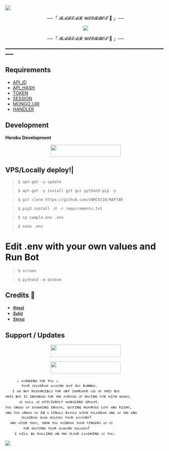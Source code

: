 <img src="https://user-images.githubusercontent.com/73097560/115834477-dbab4500-a447-11eb-908a-139a6edaec5c.gif">

<p align="center">──「 𝓡𝓐𝓕𝓣𝓐𝓡 𝓤𝓢𝓔𝓡𝓑𝓞𝓣 🍷 」──</p>

<p align="center">
     <img src="https://graph.org/file/0c88393320b519489e24d.jpg"
</p>

<p align="center">──「 𝓡𝓐𝓕𝓣𝓐𝓡 𝓤𝓢𝓔𝓡𝓑𝓞𝓣 🍷 」──</p>

━━━━━━━━━━━━━━━━━━━━━━━━━━━━━━━━━━━━━━━━━━━━━━━━━━━━━━━━━━━━━━

## Requirements 

- [API_ID](https://my.telegram.org)
- [API_HASH](https://my.telegram.org)
- [TOKEN](https://t.me/Botfather)
- [SESSION](https://t.me/Venom_String_robot)
- [MONGO_URI](https://mongodb.com)
- [HANDLER](https://t.me/Robotxupdates)


## Development 

**Heroku Development**

<p align="center"><a href="http://dashboard.heroku.com/new?template=https://github.com/VARC9210/RAFTAR"> <img src="https://www.herokucdn.com/deploy/button.svg" width="220" height="38.45"/></a></p>


## VPS/Locally deploy!|

>     $ apt-get -y update

>     $ apt-get -y install git gcc python3-pip -y

>     $ git clone https://github.com/VARC9210/RAFTAR

>     $ pip3 install -U -r requirements.txt

>     $ cp sample.env .env

>     $ nano .env


# Edit .env with your own values and Run Bot

>     $ screen

>     $ python3 -m botexe


## Credits 💖

- [𝕶𝖚𝖓𝖆𝖑](https://t.me/THE_TRIO_0009)
- [𝕾𝖆𝖍𝖎𝖑](https://t.me/THE_TRIO_0009)
- [𝕯𝖍𝖎𝖗𝖆𝖏](https://t.me/THE_TRIO_0009)

## Support / Updates

<p align="center"><a href="https://t.me/UNI_INDIA_0008"><img src="https://img.shields.io/badge/ᴛᴇʟᴇɢʀᴀᴍ-sᴜᴘᴘᴏʀᴛ-back?&style=for-the-badge&logo=telegram" width="220" height="38.45"></a></p>
<p align="center"><a href="https://t.me/DevilSupportChat"><img src="https://img.shields.io/badge/ᴛᴇʟᴇɢʀᴀᴍ-ᴜᴘᴅᴀᴛᴇs-back?&style=for-the-badge&logo=telegram" width="220" height="38.45"></a></p>


```console
     ⚠️ ᴡᴀʀɴɪɴɢ ꜰᴏʀ ʏᴏᴜ ⚠️
       ʏᴏᴜʀ ᴛᴇʟᴇɢʀᴀᴍ ᴀᴄᴄᴏᴜɴᴛ ᴍᴀʏ ɢᴇᴛ ʙᴀɴɴᴇᴅ.
   ɪ ᴀᴍ ɴᴏᴛ ʀᴇꜱᴘᴏɴꜱɪʙʟᴇ ꜰᴏʀ ᴀɴʏ ɪᴍᴘʀᴏᴘᴇʀ ᴜꜱᴇ ᴏꜰ ᴛʜɪꜱ ʙᴏᴛ
ᴛʜɪꜱ ʙᴏᴛ ɪꜱ ɪɴᴛᴇɴᴅᴇᴅ ꜰᴏʀ ᴛʜᴇ ᴘᴜʀᴘᴏꜱᴇ ᴏꜰ ʜᴀᴠɪɴɢ ꜰᴜɴ ᴡɪᴛʜ ᴍᴇᴍᴇꜱ,
      ᴀꜱ ᴡᴇʟʟ ᴀꜱ ᴇꜰꜰɪᴄɪᴇɴᴛʟʏ ᴍᴀɴᴀɢɪɴɢ ɢʀᴏᴜᴘꜱ.
ʏᴏᴜ ᴇɴᴅᴇᴅ ᴜᴘ ꜱᴘᴀᴍᴍɪɴɢ ɢʀᴏᴜᴘꜱ, ɢᴇᴛᴛɪɴɢ ʀᴇᴘᴏʀᴛᴇᴅ ʟᴇꜰᴛ ᴀɴᴅ ʀɪɢʜᴛ,
ᴀɴᴅ ʏᴏᴜ ᴇɴᴅᴇᴅ ᴜᴘ ɪɴ ᴀ ꜰɪɴᴀʟᴇ ʙᴀᴛᴛʟᴇ ᴡɪᴛʜ ᴛᴇʟᴇɢʀᴀᴍ ᴀɴᴅ ᴀᴛ ᴛʜᴇ ᴇɴᴅ
       ᴛᴇʟᴇɢʀᴀᴍ ᴛᴇᴀᴍ ᴅᴇʟᴇᴛᴇᴅ ʏᴏᴜʀ ᴀᴄᴄᴏᴜɴᴛ?
  ᴀɴᴅ ᴀꜰᴛᴇʀ ᴛʜᴀᴛ, ᴛʜᴇɴ ʏᴏᴜ ᴘᴏɪɴᴛᴇᴅ ʏᴏᴜʀ ꜰɪɴɢᴇʀꜱ ᴀᴛ ᴜꜱ
        ꜰᴏʀ ɢᴇᴛᴛɪɴɢ ʏᴏᴜʀ ᴀᴄᴏᴏᴜɴᴛ ᴅᴇʟᴇᴛᴇᴅ?
    ɪ ᴡɪʟʟ ʙᴇ ʀᴏʟʟɪɴɢ ᴏɴ ᴛʜᴇ ꜰʟᴏᴏʀ ʟᴀᴜɢʜɪɴɢ ᴀᴛ ʏᴏᴜ.
```

<img src="https://user-images.githubusercontent.com/73097560/115834477-dbab4500-a447-11eb-908a-139a6edaec5c.gif">
